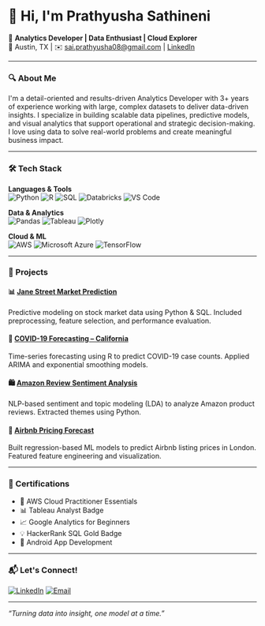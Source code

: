 # 👋 Hi, I'm Prathyusha Sathineni

🎯 **Analytics Developer | Data Enthusiast | Cloud Explorer**  
📍 Austin, TX | ✉️ sai.prathyusha08@gmail.com | [LinkedIn](https://www.linkedin.com/in/prathyushasathineni)

---

### 🔍 About Me

I'm a detail-oriented and results-driven Analytics Developer with 3+ years of experience working with large, complex datasets to deliver data-driven insights. I specialize in building scalable data pipelines, predictive models, and visual analytics that support operational and strategic decision-making. I love using data to solve real-world problems and create meaningful business impact.

---

### 🛠️ Tech Stack

**Languages & Tools**  
![Python](https://img.shields.io/badge/Python-3776AB?style=flat&logo=python&logoColor=white)
![R](https://img.shields.io/badge/R-276DC3?style=flat&logo=r&logoColor=white)
![SQL](https://img.shields.io/badge/SQL-4479A1?style=flat&logo=postgresql&logoColor=white)
![Databricks](https://img.shields.io/badge/Databricks-FF3621?style=flat&logo=databricks&logoColor=white)
![VS Code](https://img.shields.io/badge/VS_Code-007ACC?style=flat&logo=visual-studio-code&logoColor=white)

**Data & Analytics**  
![Pandas](https://img.shields.io/badge/Pandas-150458?style=flat&logo=pandas)
![Tableau](https://img.shields.io/badge/Tableau-E97627?style=flat&logo=tableau&logoColor=white)
![Plotly](https://img.shields.io/badge/Plotly-3F4F75?style=flat&logo=plotly&logoColor=white)

**Cloud & ML**  
![AWS](https://img.shields.io/badge/AWS-232F3E?style=flat&logo=amazon-aws&logoColor=white)
![Microsoft Azure](https://img.shields.io/badge/Azure-0078D4?style=flat&logo=microsoft-azure&logoColor=white)
![TensorFlow](https://img.shields.io/badge/TensorFlow-FF6F00?style=flat&logo=tensorflow&logoColor=white)
 <!-- !
---

### 📈 GitHub Stats

[Prathyusha's GitHub stats](https://github-readme-stats.vercel.app/api?username=p16996&show_icons=true&theme=radical) 
![Top Langs](https://github-readme-stats.vercel.app/api/top-langs/?username=p16996&layout=compact&theme=radical)
-->
---

### 🚀 Projects

#### 📊 [Jane Street Market Prediction](https://github.com/p16996/jane-street-market-prediction)
Predictive modeling on stock market data using Python & SQL. Included preprocessing, feature selection, and performance evaluation.

#### 🏥 [COVID-19 Forecasting – California](#)
Time-series forecasting using R to predict COVID-19 case counts. Applied ARIMA and exponential smoothing models.

#### 🛍️ [Amazon Review Sentiment Analysis](#)
NLP-based sentiment and topic modeling (LDA) to analyze Amazon product reviews. Extracted themes using Python.

#### 🏡 [Airbnb Pricing Forecast](#)
Built regression-based ML models to predict Airbnb listing prices in London. Featured feature engineering and visualization.

---

### 📜 Certifications

- 🏅 AWS Cloud Practitioner Essentials  
- 📊 Tableau Analyst Badge  
- 📈 Google Analytics for Beginners  
- 💡 HackerRank SQL Gold Badge  
- 📱 Android App Development  

---

### 📬 Let's Connect!

[![LinkedIn](https://img.shields.io/badge/LinkedIn-blue?style=flat&logo=linkedin)](https://www.linkedin.com/in/prathyushasathineni)
[![Email](https://img.shields.io/badge/Email-D14836?style=flat&logo=gmail&logoColor=white)](mailto:sai.prathyusha08@gmail.com)

---

_“Turning data into insight, one model at a time.”_

